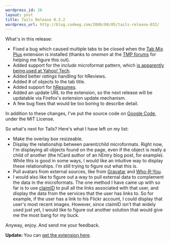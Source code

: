 ```yaml
--- 
wordpress_id: 26
layout: post
title: Tails Release 0.3.2
wordpress_url: http://blog.codeeg.com/2006/08/05/tails-release-032/
---
```

What's in this release:
<ul>
	<li>Fixed a bug which caused multiple tabs to be closed when the <a title="Tab Mix Plus Firefox extension" href="https://addons.mozilla.org/firefox/1122/">Tab Mix Plus</a> extension is installed (thanks to <em>onemen</em> at the <a href="http://tmp.garyr.net/forum/">TMP forums</a> for helping me figure this out).</li>
	<li>Added support for the <em>include</em> microformat pattern, which <a href="http://www.last-child.com/the-hreview-format-on-yahoo-tech/">is apparently being used at Yahoo! Tech</a>.</li>
	<li>Added better <em>ratings</em> handling for hReviews.</li>
	<li>Added # of objects to the tab title.</li>
	<li>Added support for <a href="http://microformats.org/wiki/hresume">hResumes</a>.</li>
	<li>Added an update URL to the extension, so the next release will be updatable via Firefox's extension update mechanism.</li>
	<li>A few bug fixes that would be too boring to describe detail.</li>
</ul>
In addition to these changes, I've put the source code on <a href="http://code.google.com/p/tails-firefox-extension/">Google Code</a>, under the MIT License.

So what's next for Tails?  Here's what I have left on my list:
<ul>
	<li>Make the overlay box resizeable.</li>
	<li>Display the relationship between parent/child microformats.  Right now, I'm displaying all objects found on the page, even if the object is really  a child of another (the hCard author of an hEntry blog post, for example).  While this is good in some ways, I would like an intuitive way to display these relationships.  I'm still trying to figure out what this is.</li>
	<li>Pull avatars from external sources, like from <a href="http://www.gravatar.com/">Gravatar</a> and <a href="http://www.weekendr.com/landingpage/default.asp">Who-R-You</a>.</li>
	<li>I would also like to figure out a way to pull external data to complement the data in the microformats.  The one method I have came up with so far is to use <a href="http://www.claimid.com/">claimID</a> to pull all the links associated with that user, and display the data from the services that the user has links to.  So for example, if the user has a link to his Flickr account, I could display that user's most recent images.  However, since claimID isn't that widely used just yet, I would like to figure out another solution that would give me the most bang for my buck.</li>
</ul>
Anyway, enjoy.  And send me your feedback.

<strong>Update: </strong>You can <a href="http://blog.codeeg.com/tails-firefox-extension-03/">get the extension here</a>.
